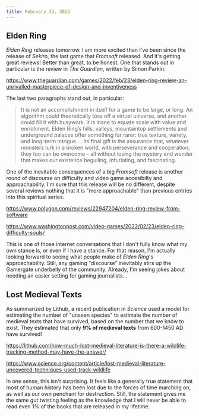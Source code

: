 ```yaml
---
title: February 23, 2022
---
```


## Elden Ring

_Elden Ring_ releases tomorrow. I am more excited than I've been since the release of _Sekiro_, the last game that _Fromsoft_ released. And it's getting great reviews! Better than great, to be honest. One that stands out in particular is the review in _The Guardian_, written by Simon Parkin.

https://www.theguardian.com/games/2022/feb/23/elden-ring-review-an-unrivalled-masterpiece-of-design-and-inventiveness

The last two paragraphs stand out, in particular:

> It is not an accomplishment in itself for a game to be large, or long. An algorithm could theoretically toss off a virtual universe, and another could fill it with busywork. It is inane to equate scale with value and enrichment. Elden Ring’s hills, valleys, mountaintop settlements and underground palaces offer something far rarer: true texture, variety, and long-term intrigue.... Its final gift is the assurance that, whatever monsters lurk in a broken world, with perseverance and cooperation, they too can be overcome – all without losing the mystery and wonder that makes our existence beguiling, infuriating, and fascinating.

One of the inevitable consequences of a big _Fromsoft_ release is another round of discourse on difficulty and video game accesibilty and approachability. I'm sure that this release will be no different, despite several reviews nothing that it is "more approachable" than previous entries into this spiritual series.

https://www.polygon.com/reviews/22947204/elden-ring-review-from-software

https://www.washingtonpost.com/video-games/2022/02/23/elden-ring-difficulty-souls/

This is one of those internet conversations that I don't fully know what my own stance is, or even if I have a stance. For that reason, I'm actually looking forward to seeing what people make of _Elden Ring_'s approachability. Still, any gaming "discourse" inevitably stirs up the Gamergate underbelly of the community. Already, I'm seeing jokes about needing an easier setting for gaming journalists...

## Lost Medieval Texts

As summarized by Lithub, a recent publication in _Science_ used a model for estimating the number of "unseen species" to estimate the number of medieval texts that have survived, based on the number that we know to exist. They estimated that only **9% of medieval texts** from 600-1450 AD have survived!

https://lithub.com/how-much-lost-medieval-literature-is-there-a-wildlife-tracking-method-may-have-the-answer/

https://www.science.org/content/article/lost-medieval-literature-uncovered-techniques-used-track-wildlife

In one sense, this isn't surprising. It feels like a generally true statement that most of human history has been lost due to the forces of time marching on, as well as our own penchant for destruction. Still, the statement gives me the same gut twisting feeling as the knowledge that I will never be able to read even 1% of the books that are released in my lifetime.
